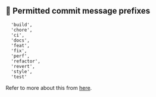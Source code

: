 ## 🙉 Permitted commit message prefixes

```
  'build',
  'chore',
  'ci',
  'docs',
  'feat',
  'fix',
  'perf',
  'refactor',
  'revert',
  'style',
  'test'
```

Refer to more about this from [here](https://www.npmjs.com/package/@commitlint/config-conventional).
